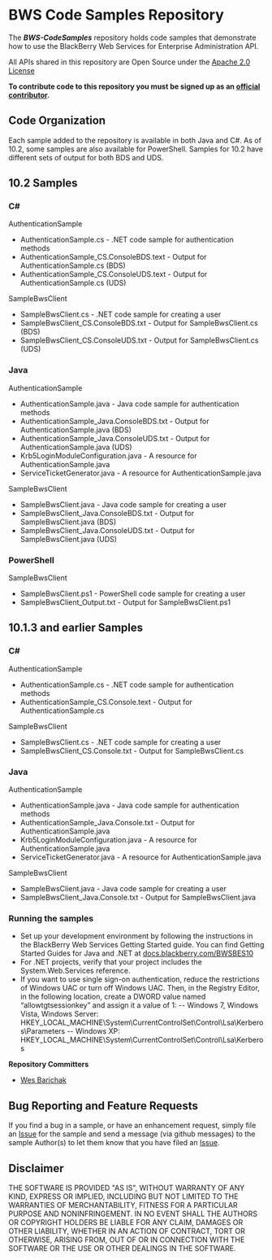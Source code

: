 # BWS Code Samples Repository 

The _**BWS-CodeSamples**_ repository holds code samples that demonstrate how to use the BlackBerry Web Services for Enterprise Administration API.

All APIs shared in this repository are Open Source under the  [Apache 2.0 License](http://www.apache.org/licenses/LICENSE-2.0.html)

**To contribute code to this repository you must be signed up as an [official contributor](http://blackberry.github.com/howToContribute.html).**


## Code Organization

Each sample added to the repository is available in both Java and C#. As of 10.2, some samples are also available for PowerShell. Samples for 10.2 have different sets of output for both BDS and UDS.

## 10.2 Samples

### C&#35;

AuthenticationSample
 - AuthenticationSample.cs - .NET code sample for authentication methods
 - AuthenticationSample_CS.ConsoleBDS.text - Output for AuthenticationSample.cs (BDS)
 - AuthenticationSample_CS.ConsoleUDS.text - Output for AuthenticationSample.cs (UDS)
 
SampleBwsClient
 - SampleBwsClient.cs - .NET code sample for creating a user
 - SampleBwsClient_CS.ConsoleBDS.txt - Output for SampleBwsClient.cs (BDS)
 - SampleBwsClient_CS.ConsoleUDS.txt - Output for SampleBwsClient.cs (UDS)

### Java 

AuthenticationSample
 - AuthenticationSample.java - Java code sample for authentication methods
 - AuthenticationSample_Java.ConsoleBDS.txt - Output for AuthenticationSample.java (BDS)
 - AuthenticationSample_Java.ConsoleUDS.txt - Output for AuthenticationSample.java (UDS)
 - Krb5LoginModuleConfiguration.java - A resource for AuthenticationSample.java
 - ServiceTicketGenerator.java - A resource for AuthenticationSample.java
 
SampleBwsClient
 - SampleBwsClient.java - Java code sample for creating a user
 - SampleBwsClient_Java.ConsoleBDS.txt - Output for SampleBwsClient.java (BDS)
 - SampleBwsClient_Java.ConsoleUDS.txt - Output for SampleBwsClient.java (UDS)

### PowerShell

SampleBwsClient
 - SampleBwsClient.ps1 - PowerShell code sample for creating a user
 - SampleBwsClient_Output.txt - Output for SampleBwsClient.ps1

## 10.1.3 and earlier Samples

### C&#35;

AuthenticationSample
 - AuthenticationSample.cs - .NET code sample for authentication methods
 - AuthenticationSample_CS.Console.text - Output for AuthenticationSample.cs
 
SampleBwsClient
 - SampleBwsClient.cs - .NET code sample for creating a user
 - SampleBwsClient_CS.Console.txt - Output for SampleBwsClient.cs
 
### Java

AuthenticationSample
 - AuthenticationSample.java - Java code sample for authentication methods
 - AuthenticationSample_Java.Console.txt - Output for AuthenticationSample.java
 - Krb5LoginModuleConfiguration.java - A resource for AuthenticationSample.java
 - ServiceTicketGenerator.java - A resource for AuthenticationSample.java

SampleBwsClient
 - SampleBwsClient.java - Java code sample for creating a user
 - SampleBwsClient_Java.Console.txt - Output for SampleBwsClient.java

### Running the samples

 - Set up your development environment by following the instructions in the BlackBerry Web Services Getting Started guide. You can find Getting Started Guides for Java and .NET at <a href="http://docs.blackberry.com/en/admin/subcategories/?userType=2&category=BlackBerry+Web+Services&subCategory=BlackBerry+Web+Services+for+BlackBerry+Enterprise+Service+10">docs.blackberry.com/BWSBES10</a>
 - For .NET projects, verify that your project includes the System.Web.Services reference.
 - If you want to use single sign-on authentication, reduce the restrictions of Windows UAC or turn off Windows UAC. Then, in the Registry Editor, in the following location, create a DWORD value named “allowtgtsessionkey” and assign it a value of 1:
 -- Windows 7, Windows Vista, Windows Server: HKEY_LOCAL_MACHINE\System\CurrentControlSet\Control\Lsa\Kerberos\Parameters
 -- Windows XP: HKEY_LOCAL_MACHINE\System\CurrentControlSet\Control\Lsa\Kerberos

 
**Repository Committers** 

* [Wes Barichak](https://github.com/wesbarichak)

## Bug Reporting and Feature Requests

If you find a bug in a sample, or have an enhancement request, simply file an [Issue](http://github.rim.net/ggrosso/BWS-CodeSamples/issues) for the sample and send a message (via github messages) to the sample Author(s) to let them know that you have filed an [Issue](http://github.rim.net/ggrosso/BWS-CodeSamples/issues).

## Disclaimer

THE SOFTWARE IS PROVIDED "AS IS", WITHOUT WARRANTY OF ANY KIND, EXPRESS OR IMPLIED, INCLUDING BUT NOT LIMITED TO THE WARRANTIES OF MERCHANTABILITY, FITNESS FOR A PARTICULAR PURPOSE AND NONINFRINGEMENT. IN NO EVENT SHALL THE AUTHORS OR COPYRIGHT HOLDERS BE LIABLE FOR ANY CLAIM, DAMAGES OR OTHER LIABILITY, WHETHER IN AN ACTION OF CONTRACT, TORT OR OTHERWISE, ARISING FROM, OUT OF OR IN CONNECTION WITH THE SOFTWARE OR THE USE OR OTHER DEALINGS IN THE SOFTWARE.

